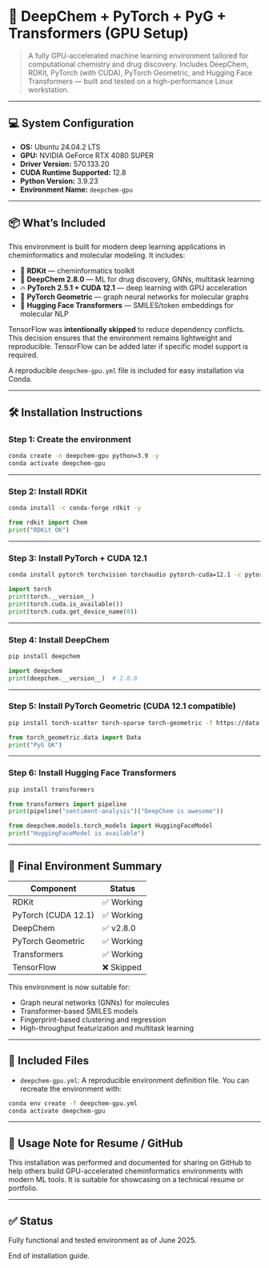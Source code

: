 # 🧪 DeepChem + PyTorch + PyG + Transformers (GPU Setup)

> A fully GPU-accelerated machine learning environment tailored for computational chemistry and drug discovery. Includes DeepChem, RDKit, PyTorch (with CUDA), PyTorch Geometric, and Hugging Face Transformers — built and tested on a high-performance Linux workstation.

---

## 💻 System Configuration

* **OS:** Ubuntu 24.04.2 LTS
* **GPU:** NVIDIA GeForce RTX 4080 SUPER
* **Driver Version:** 570.133.20
* **CUDA Runtime Supported:** 12.8
* **Python Version:** 3.9.23
* **Environment Name:** `deepchem-gpu`

---

## 📦 What’s Included

This environment is built for modern deep learning applications in cheminformatics and molecular modeling. It includes:

* 🔬 **RDKit** — cheminformatics toolkit
* 🧪 **DeepChem 2.8.0** — ML for drug discovery, GNNs, multitask learning
* 🔥 **PyTorch 2.5.1 + CUDA 12.1** — deep learning with GPU acceleration
* 🧠 **PyTorch Geometric** — graph neural networks for molecular graphs
* 🧬 **Hugging Face Transformers** — SMILES/token embeddings for molecular NLP

TensorFlow was **intentionally skipped** to reduce dependency conflicts. This decision ensures that the environment remains lightweight and reproducible. TensorFlow can be added later if specific model support is required.

A reproducible `deepchem-gpu.yml` file is included for easy installation via Conda.

---

## 🛠️ Installation Instructions

### Step 1: Create the environment

```bash
conda create -n deepchem-gpu python=3.9 -y
conda activate deepchem-gpu
```

---

### Step 2: Install RDKit

```bash
conda install -c conda-forge rdkit -y
```

```python
from rdkit import Chem
print("RDKit OK")
```

---

### Step 3: Install PyTorch + CUDA 12.1

```bash
conda install pytorch torchvision torchaudio pytorch-cuda=12.1 -c pytorch -c nvidia -y
```

```python
import torch
print(torch.__version__)
print(torch.cuda.is_available())
print(torch.cuda.get_device_name(0))
```

---

### Step 4: Install DeepChem

```bash
pip install deepchem
```

```python
import deepchem
print(deepchem.__version__)  # 2.8.0
```

---

### Step 5: Install PyTorch Geometric (CUDA 12.1 compatible)

```bash
pip install torch-scatter torch-sparse torch-geometric -f https://data.pyg.org/whl/torch-2.5.1+cu121.html
```

```python
from torch_geometric.data import Data
print("PyG OK")
```

---

### Step 6: Install Hugging Face Transformers

```bash
pip install transformers
```

```python
from transformers import pipeline
print(pipeline("sentiment-analysis")("DeepChem is awesome"))
```

```python
from deepchem.models.torch_models import HuggingFaceModel
print("HuggingFaceModel is available")
```

---

## 📄 Final Environment Summary

| Component           | Status    |
| ------------------- | --------- |
| RDKit               | ✅ Working |
| PyTorch (CUDA 12.1) | ✅ Working |
| DeepChem            | ✅ v2.8.0  |
| PyTorch Geometric   | ✅ Working |
| Transformers        | ✅ Working |
| TensorFlow          | ❌ Skipped |

This environment is now suitable for:

* Graph neural networks (GNNs) for molecules
* Transformer-based SMILES models
* Fingerprint-based clustering and regression
* High-throughput featurization and multitask learning

---

## 📁 Included Files

* `deepchem-gpu.yml`: A reproducible environment definition file. You can recreate the environment with:

```bash
conda env create -f deepchem-gpu.yml
conda activate deepchem-gpu
```

---

## 📢 Usage Note for Resume / GitHub

This installation was performed and documented for sharing on GitHub to help others build GPU-accelerated cheminformatics environments with modern ML tools. It is suitable for showcasing on a technical resume or portfolio.

---

## ✅ Status

Fully functional and tested environment as of June 2025.

End of installation guide.
